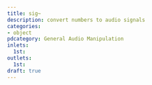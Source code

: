 ```yaml
---
title: sig~
description: convert numbers to audio signals
categories:
- object
pdcategory: General Audio Manipulation
inlets:
  1st:
outlets:
  1st:
draft: true
---
```


